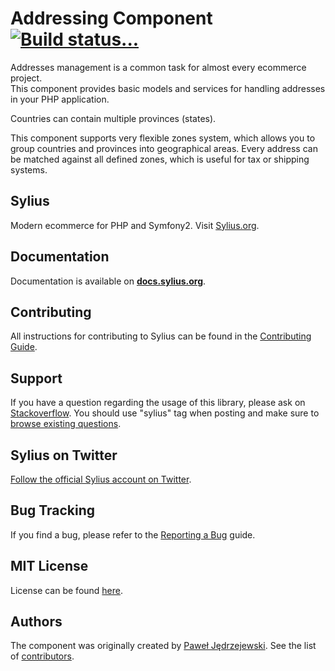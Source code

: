Addressing Component [![Build status...](https://secure.travis-ci.org/Sylius/SyliusAddressingBundle.png?branch=master)](http://travis-ci.org/Sylius/SyliusAddressingBundle)
====================

Addresses management is a common task for almost every ecommerce project.  
This component provides basic models and services for handling addresses in
your PHP application.

Countries can contain multiple provinces (states).

This component supports very flexible zones system, which allows you to group countries and provinces into geographical areas.
Every address can be matched against all defined zones, which is useful for tax or shipping systems.

Sylius
------

Modern ecommerce for PHP and Symfony2. Visit [Sylius.org](http://sylius.org).

Documentation
-------------

Documentation is available on [**docs.sylius.org**](http://docs.sylius.org/en/latest/bundles/SyliusAddressingBundle/index.html).

Contributing
------------

All instructions for contributing to Sylius can be found in the [Contributing Guide](http://docs.sylius.org/en/latest/contributing/index.html).

Support
-------

If you have a question regarding the usage of this library, please ask on
[Stackoverflow](http://stackoverflow.com). You should use "sylius"
tag when posting and make sure to [browse existing questions](http://http://stackoverflow.com/questions/tagged/sylius).

Sylius on Twitter
-----------------

[Follow the official Sylius account on Twitter](http://twitter.com/Sylius).

Bug Tracking
------------

If you find a bug, please refer to the [Reporting a Bug](http://docs.sylius.org/en/latest/contributing/code/bugs.html) guide.

MIT License
-----------

License can be found [here](https://github.com/Sylius/Addressing/blob/master/LICENSE).

Authors
-------

The component was originally created by [Paweł Jędrzejewski](http://pjedrzejewski.com).
See the list of [contributors](https://github.com/Sylius/Addressing/contributors).
